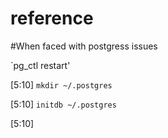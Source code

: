 # reference

#When faced with postgress issues

`pg_ctl restart'

[5:10] 
 ```mkdir ~/.postgres```

[5:10] 
 ```initdb ~/.postgres```

[5:10] 
 ```pg_ctl -D ~/.postgres start
